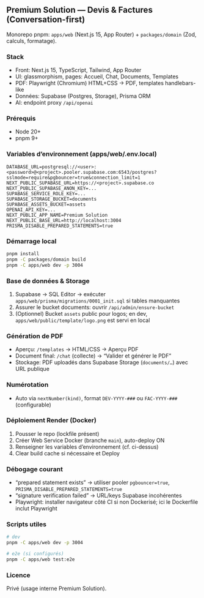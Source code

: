 ## Premium Solution — Devis & Factures (Conversation-first)

Monorepo pnpm: `apps/web` (Next.js 15, App Router) + `packages/domain` (Zod, calculs, formatage).

### Stack
- Front: Next.js 15, TypeScript, Tailwind, App Router
- UI: glassmorphism, pages: Accueil, Chat, Documents, Templates
- PDF: Playwright (Chromium) HTML+CSS → PDF, templates handlebars-like
- Données: Supabase (Postgres, Storage), Prisma ORM
- AI: endpoint proxy `/api/openai`

### Prérequis
- Node 20+
- pnpm 9+

### Variables d’environnement (apps/web/.env.local)
```
DATABASE_URL=postgresql://<user>:<password>@<project>.pooler.supabase.com:6543/postgres?sslmode=require&pgbouncer=true&connection_limit=1
NEXT_PUBLIC_SUPABASE_URL=https://<project>.supabase.co
NEXT_PUBLIC_SUPABASE_ANON_KEY=...
SUPABASE_SERVICE_ROLE_KEY=...
SUPABASE_STORAGE_BUCKET=documents
SUPABASE_ASSETS_BUCKET=assets
OPENAI_API_KEY=...
NEXT_PUBLIC_APP_NAME=Premium Solution
NEXT_PUBLIC_BASE_URL=http://localhost:3004
PRISMA_DISABLE_PREPARED_STATEMENTS=true
```

### Démarrage local
```bash
pnpm install
pnpm -C packages/domain build
pnpm -C apps/web dev -p 3004
```

### Base de données & Storage
1) Supabase → SQL Editor → exécuter `apps/web/prisma/migrations/0001_init.sql` si tables manquantes
2) Assurer le bucket documents: ouvrir `/api/admin/ensure-bucket`
3) (Optionnel) Bucket `assets` public pour logos; en dev, `apps/web/public/template/logo.png` est servi en local

### Génération de PDF
- Aperçu: `/templates` → HTML/CSS → Aperçu PDF
- Document final: `/chat` (collecte) → “Valider et générer le PDF”
- Stockage: PDF uploadés dans Supabase Storage (`documents/…`) avec URL publique

### Numérotation
- Auto via `nextNumber(kind)`, format `DEV-YYYY-###` ou `FAC-YYYY-###` (configurable)

### Déploiement Render (Docker)
1) Pousser le repo (lockfile présent)
2) Créer Web Service Docker (branche `main`), auto-deploy ON
3) Renseigner les variables d’environnement (cf. ci-dessus)
4) Clear build cache si nécessaire et Deploy

### Débogage courant
- “prepared statement exists” → utiliser pooler `pgbouncer=true`, `PRISMA_DISABLE_PREPARED_STATEMENTS=true`
- “signature verification failed” → URL/keys Supabase incohérentes
- Playwright: installer navigateur côté CI si non Dockerisé; ici le Dockerfile inclut Playwright

### Scripts utiles
```bash
# dev
pnpm -C apps/web dev -p 3004

# e2e (si configurés)
pnpm -C apps/web test:e2e
```

### Licence
Privé (usage interne Premium Solution).

